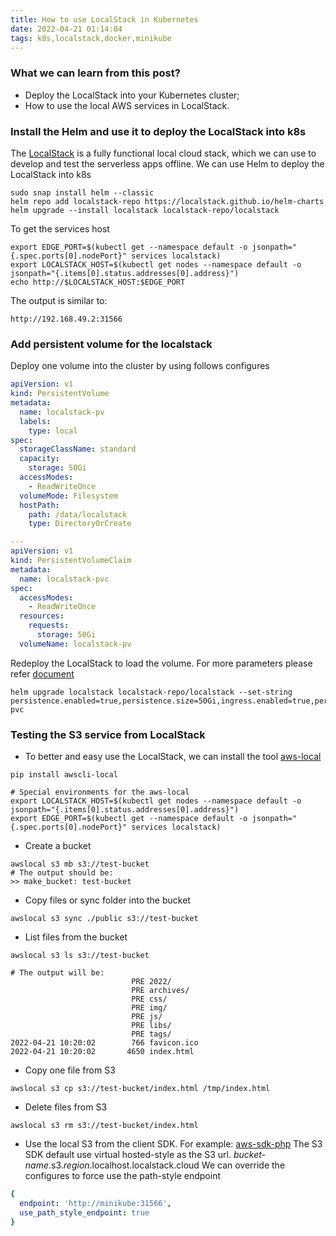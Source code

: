 ```yaml
---
title: How to use LocalStack in Kubernetes
date: 2022-04-21 01:14:04
tags: k8s,localstack,docker,minikube
---
```


### What we can learn from this post?

- Deploy the LocalStack into your Kubernetes cluster;
- How to use the local AWS services in LocalStack.

### Install the Helm and use it to deploy the LocalStack into k8s

The [LocalStack](https://localstack.cloud/) is a fully functional local cloud stack, which we can use to develop and
test the serverless apps offline.
We can use Helm to deploy the LocalStack into k8s

```shell
sudo snap install helm --classic
helm repo add localstack-repo https://localstack.github.io/helm-charts
helm upgrade --install localstack localstack-repo/localstack
```

To get the services host

```shell
export EDGE_PORT=$(kubectl get --namespace default -o jsonpath="{.spec.ports[0].nodePort}" services localstack)
export LOCALSTACK_HOST=$(kubectl get nodes --namespace default -o jsonpath="{.items[0].status.addresses[0].address}")
echo http://$LOCALSTACK_HOST:$EDGE_PORT
```

The output is similar to:

```shell
http://192.168.49.2:31566
```

### Add persistent volume for the localstack

Deploy one volume into the cluster by using follows configures

```yml
apiVersion: v1
kind: PersistentVolume
metadata:
  name: localstack-pv
  labels:
    type: local
spec:
  storageClassName: standard
  capacity:
    storage: 50Gi
  accessModes:
    - ReadWriteOnce
  volumeMode: Filesystem
  hostPath:
    path: /data/localstack
    type: DirectoryOrCreate

---
apiVersion: v1
kind: PersistentVolumeClaim
metadata:
  name: localstack-pvc
spec:
  accessModes:
    - ReadWriteOnce
  resources:
    requests:
      storage: 50Gi
  volumeName: localstack-pv
```

Redeploy the LocalStack to load the volume. For more parameters please
refer [document](https://github.com/localstack/helm-charts/blob/main/charts/localstack/README.md#parameters)

```shell
helm upgrade localstack localstack-repo/localstack --set-string persistence.enabled=true,persistence.size=50Gi,ingress.enabled=true,persistence.storageClass=standard,persistence.existingClaim=localstack-pvc
```

### Testing the S3 service from LocalStack

- To better and easy use the LocalStack, we can install the tool [aws-local](https://github.com/localstack/awscli-local)

```shell
pip install awscli-local

# Special environments for the aws-local
export LOCALSTACK_HOST=$(kubectl get nodes --namespace default -o jsonpath="{.items[0].status.addresses[0].address}")
export EDGE_PORT=$(kubectl get --namespace default -o jsonpath="{.spec.ports[0].nodePort}" services localstack)
```

- Create a bucket

```shell
awslocal s3 mb s3://test-bucket
# The output should be:
>> make_bucket: test-bucket
```

- Copy files or sync folder into the bucket

```shell
awslocal s3 sync ./public s3://test-bucket
```

- List files from the bucket

```shell
awslocal s3 ls s3://test-bucket

# The output will be:
                           PRE 2022/
                           PRE archives/
                           PRE css/
                           PRE img/
                           PRE js/
                           PRE libs/
                           PRE tags/
2022-04-21 10:20:02        766 favicon.ico
2022-04-21 10:20:02       4650 index.html
```

- Copy one file from S3

```shell
awslocal s3 cp s3://test-bucket/index.html /tmp/index.html
```

- Delete files from S3

```shell
awslocal s3 rm s3://test-bucket/index.html
```

- Use the local S3 from the client SDK. For example: [aws-sdk-php](https://github.com/aws/aws-sdk-php)
  The S3 SDK default use virtual hosted-style as the S3 url. _bucket-name_.s3._region_.localhost.localstack.cloud
  We can override the configures to force use the path-style endpoint

```yml
{
  endpoint: 'http://minikube:31566',
  use_path_style_endpoint: true
}
```
